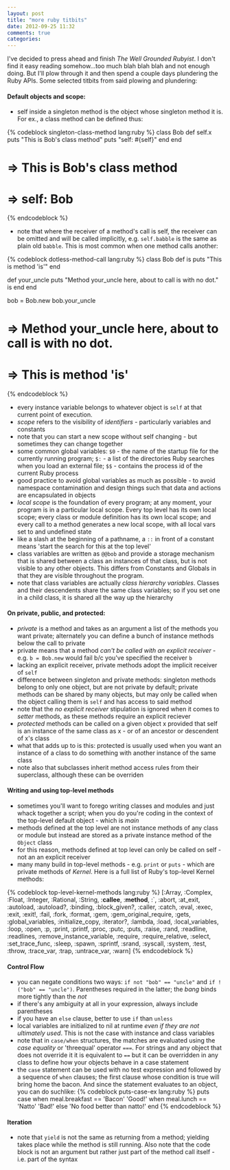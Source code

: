 ```yaml
---
layout: post
title: "more ruby titbits"
date: 2012-09-25 11:32
comments: true
categories: 
---
```


I've decided to press ahead and finish _The Well Grounded Rubyist_.  I don't find it easy reading somehow...too much blah blah blah and not enough doing.  But I'll plow through it and then spend a couple days plundering the Ruby APIs.  Some selected titbits from said plowing and plundering:

#### Default objects and scope:

- self inside a singleton method is the object whose singleton method it is.  For ex., a class method can be defined thus:

{% codeblock singleton-class-method lang:ruby %}
class Bob
  def self.x
    puts "This is Bob's class method"
    puts "self: #{self}"
  end
end

# => This is Bob's class method
# => self:  Bob
{% endcodeblock %}

- note that where the receiver of a method's call is self, the receiver can be omitted and will be called implicitly, e.g. `self.babble` is the same as plain old `babble`.  This is most common when one method calls another:

{% codeblock dotless-method-call lang:ruby %}
class Bob
  def is
    puts "This is method 'is'"
  end

  def your_uncle
    puts "Method your_uncle here, about to call is with no dot."
    is
  end
end

bob = Bob.new
bob.your_uncle
# => Method your_uncle here, about to call is with no dot.
# => This is method 'is'
{% endcodeblock %}

- every instance variable belongs to whatever object is `self` at that current point of execution.
- _scope_ refers to the visibility of _identifiers_ - particularly variables and constants
- note that you can start a new scope without self changing - but sometimes they can change together
- some common global variables:  `$0` - the name of the startup file for the currently running program; `$:` - a list of the directories Ruby searches when you load an external file; `$$` - contains the process id of the current Ruby process
- good practice to avoid global variables as much as possible - to avoid namespace contamination and design things such that data and actions are encapsulated in objects
- _local scope_ is the foundation of every program; at any moment, your program is in a particular local scope. Every top level has its own local scope; every class or module definition has its own local scope; and every call to a method generates a new local scope, with all local vars set to and undefined state
- like a slash at the beginning of a pathname, a `::` in front of a constant means 'start the search for this at the top level'
- class variables are written as `@@bob` and provide a storage mechanism that is shared between a class an instances of that class, but is not visible to any other objects.  This differs from Constants and Globals in that they are visible throughout the program.
- note that class variables are actually _class hierarchy variables_.  Classes and their descendents share the same class variables; so if you set one in a child class, it is shared all the way up the hierarchy

#### On private, public, and protected:
- _private_ is a method and takes as an argument a list of the methods you want private; alternately you can define a bunch of instance methods below the call to private
- private means that a method _can't be called with an explicit receiver_ - e.g. `b = Bob.new` would fail b/c you've specified the receiver `b`
- lacking an explicit receiver, private methods adopt the implicit receiver of `self`
- difference between singleton and private methods:  singleton methods belong to only one object, but are not private by default; private methods can be shared by many objects, but may only be called when the object calling them is `self` and has access to said method
- note that the _no explicit receiver_ stipulation is ignored when it comes to _setter_ methods, as these methods require an explicit reciever
- _protected_ methods can be called on a given object x provided that self is an instance of the same class as x - or of an ancestor or descendent of x's class
- what that adds up to is this:  protected is usually used when you want an instance of a class to do something with another instance of the same class
- note also that subclasses inherit method access rules from their superclass, although these can be overriden

#### Writing and using top-level methods
- sometimes you'll want to forego writing classes and modules and just whack together a script; when you do you're coding in the context of the top-level default object - which is _main_
- methods defined at the top level are not instance methods of any class or module but instead are stored as a private instance method of the `Object` class
- for this reason, methods defined at top level can only be called on self - not an an explicit receiver
- many many build in top-level methods - e.g. `print` or `puts` - which are private methods of _Kernel_.  Here is a full list of Ruby's top-level Kernel methods:

{% codeblock top-level-kernel-methods lang:ruby %}
[:Array, :Complex, :Float, :Integer, :Rational, :String, :__callee__, :__method__, :`, :abort, :at_exit, :autoload, :autoload?, :binding, :block_given?, :caller, :catch, :eval, :exec, :exit, :exit!, :fail, :fork, :format, :gem, :gem_original_require, :gets, :global_variables, :initialize_copy, :iterator?, :lambda, :load, :local_variables, :loop, :open, :p, :print, :printf, :proc, :putc, :puts, :raise, :rand, :readline, :readlines, :remove_instance_variable, :require, :require_relative, :select, :set_trace_func, :sleep, :spawn, :sprintf, :srand, :syscall, :system, :test, :throw, :trace_var, :trap, :untrace_var, :warn]
{% endcodeblock %}

#### Control Flow
- you can negate conditions two ways: `if not "bob" == "uncle"` and `if !("bob" == "uncle")`.  Parentheses required in the latter; the _bang_ binds more tightly than the _not_
- if there's any ambiguity at all in your expression, always include parentheses
- if you have an `else` clause, better to use `if` than `unless`
- local variables are initialized to nil at runtime _even if they are not ultimately used_.  This is not the case with instance and class variables
- note that in `case/when` structures, the matches are evaluated using the _case equality_ or 'threequal' operator `===`.  For strings and any object that does not override it it is equivalent to `==` but it can be overridden in any class to define how your objects behave in a case statement
- the `case` statement can be used with no test expression and followed by a sequence of `when` clauses; the first clause whose condition is true will bring home the bacon.  And since the statement evaluates to an object, you can do suchlike:
{% codeblock puts-case-ex lang:ruby %}
puts case
  when meal.breakfast == 'Bacon'
    'Good!'
  when meal.lunch == 'Natto'
    'Bad!'
  else
    'No food better than natto!'
end
{% endcodeblock %}

#### Iteration
- note that `yield` is not the same as returning from a method; yielding takes place while the method is still running.  Also note that the code block is not an argument but rather just part of the method call itself - i.e. part of the syntax